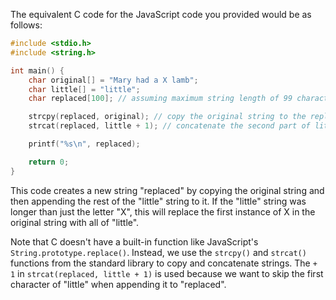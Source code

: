 The equivalent C code for the JavaScript code you provided would be as follows:

```c
#include <stdio.h>
#include <string.h>

int main() {
    char original[] = "Mary had a X lamb";
    char little[] = "little";
    char replaced[100]; // assuming maximum string length of 99 characters plus null terminator

    strcpy(replaced, original); // copy the original string to the replaced variable
    strcat(replaced, little + 1); // concatenate the second part of little (after the first character) to the end of replaced

    printf("%s\n", replaced);

    return 0;
}
```

This code creates a new string "replaced" by copying the original string and then appending the rest of the "little" string to it. If the "little" string was longer than just the letter "X", this will replace the first instance of X in the original string with all of "little".

Note that C doesn't have a built-in function like JavaScript's `String.prototype.replace()`. Instead, we use the `strcpy()` and `strcat()` functions from the standard library to copy and concatenate strings. The `+ 1` in `strcat(replaced, little + 1)` is used because we want to skip the first character of "little" when appending it to "replaced".

